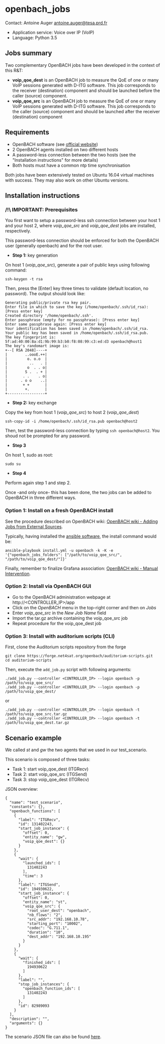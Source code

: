 # openbach_jobs

Contact: Antoine Auger [antoine.auger@tesa.prd.fr](mailto:antoine.auger@tesa.prd.fr)

- Application service: Voice over IP (VoIP)
- Language: Python 3.5

## Jobs summary

Two complementary OpenBACH jobs have been developed in the context of this R&T:
- **voip_qoe_dest** is an OpenBACH job to measure the QoE of one or many VoIP sessions generated with D-ITG software. This job corresponds to the receiver (destination) component and should be launched before the caller (source) component.
- **voip_qoe_src** is an OpenBACH job to measure the QoE of one or many VoIP sessions generated with D-ITG software. This job corresponds to the caller (source) component and should be launched after the receiver (destination) component

## Requirements

- OpenBACH software (see [official website](http://www.openbach.org))
- 2 OpenBACH agents installed on two different hosts
- A password-less connection between the two hosts (see the "Installation instructions" for more details)
- Both hosts must have a common ntp time synchronisation

Both jobs have been extensively tested on Ubuntu 16.04 virtual machines with success. They may also work on other Ubuntu versions.

## Installation instructions

### /!\ IMPORTANT: Prerequisites 

You first want to setup a password-less ssh connection between your host 1 and your host 2, where *voip_qoe_src* and *voip_qoe_dest* jobs are installed, respectively.

This password-less connection should be enforced for both the OpenBACH user (generally openbach) and for the root user.

- __Step 1:__ key generation

On host 1 (*voip_qoe_src*), generate a pair of public keys using following command:

    ssh-keygen -t rsa

Then, press the [Enter] key three times to validate (default location, no password). The output should look like:

    Generating public/private rsa key pair.
    Enter file in which to save the key (/home/openbach/.ssh/id_rsa): [Press enter key]
    Created directory '/home/openbach/.ssh'.
    Enter passphrase (empty for no passphrase): [Press enter key]
    Enter same passphrase again: [Press enter key]
    Your identification has been saved in /home/openbach/.ssh/id_rsa.
    Your public key has been saved in /home/openbach/.ssh/id_rsa.pub.
    The key fingerprint is:
    5f:ad:40:00:8a:d1:9b:99:b3:b0:f8:08:99:c3:ed:d3 openbach@host1
    The key's randomart image is:
    +--[ RSA 2048]----+
    |        ..oooE.++|
    |         o. o.o  |
    |          ..   . |
    |         o  . . o|
    |        S .  . + |
    |       . .    . o|
    |      . o o    ..|
    |       + +       |
    |        +.       |
    +-----------------+ 

- __Step 2:__ key exchange

Copy the key from host 1 (*voip_qoe_src*) to host 2 (*voip_qoe_dest*)

    ssh-copy-id -i /home/openbach/.ssh/id_rsa.pub openbach@host2
    
Then, test the password-less connection by typing `ssh openbach@host2`. You shoud not be prompted for any password.
    
- __Step 3__ 

On host 1, sudo as root:
    
    sudo su
    
- __Step 4__ 

Perform again step 1 and step 2.

Once -and only once- this has been done, the two jobs can be added to OpenBACH in three different ways.


### Option 1: Install on a fresh OpenBACH install

See the procedure described on OpenBACH wiki: [OpenBACH wiki - Adding Jobs from External Sources](https://wiki.net4sat.org/doku.php?id=openbach:manuals:installation_manual:index#adding_jobs_from_external_sources).

Typically, having installed the [ansible software](https://www.ansible.com/), the install command would be:

    ansible-playbook install.yml -u openbach -k -K -e '{"openbach_jobs_folders": ["/path/to/voip_qoe_src/", "/path/to/voip_qoe_dest/"]}'

Finally, remember to finalize Grafana association: [OpenBACH wiki - Manual Intervention](https://wiki.net4sat.org/doku.php?id=openbach:manuals:installation_manual:index#manual_intervention).

### Option 2: Install via OpenBACH GUI

- Go to the OpenBACH administration webpage at http://<CONTROLLER_IP>/app
- Click on the *OpenBACH* menu in the top-right corner and then on *Jobs*
- Enter *voip_qoe_src* in the *New Job Name* field
- Import the tar.gz archive containing the voip_qoe_src job 
- Repeat procedure for the voip_qoe_dest job

### Option 3: Install with auditorium scripts (CLI)

First, clone the Auditorium scripts repository from the forge

    git clone https://forge.net4sat.org/openbach/auditorium-scripts.git
    cd auditorium-scripts
    
Then, execute the `add_job.py` script with following arguments:

    ./add_job.py --controller <CONTROLLER_IP> --login openbach -p /path/to/voip_qoe_src/
    ./add_job.py --controller <CONTROLLER_IP> --login openbach -p /path/to/voip_qoe_dest/

or

    ./add_job.py --controller <CONTROLLER_IP> --login openbach -t /path/to/voip_qoe_src.tar.gz
    ./add_job.py --controller <CONTROLLER_IP> --login openbach -t /path/to/voip_qoe_dest.tar.gz

## Scenario example

We called *st* and *gw* the two agents that we used in our test_scenario.

This scenario is composed of three tasks:
- Task 1: start voip_qoe_dest (ITGRecv)
- Task 2: start voip_qoe_src (ITGSend)
- Task 3: stop voip_qoe_dest (ITGRecv)

JSON overview:

    {
      "name": "test_scenario",
      "constants": {},
      "openbach_functions": [
        {
          "label": "ITGRecv",
          "id": 131402243,
          "start_job_instance": {
            "offset": 0,
            "entity_name": "gw",
            "voip_qoe_dest": {}
          }
        },
        {
          "wait": {
            "launched_ids": [
              131402243
            ],
            "time": 3
          },
          "label": "ITGSend",
          "id": 194930622,
          "start_job_instance": {
            "offset": 0,
            "entity_name": "st",
            "voip_qoe_src": {
              "root_user_dest": "openbach",
              "nb_flows": "2",
              "src_addr": "192.168.10.78",
              "starting_port": "10002",
              "codec": "G.711.1",
              "duration": "10",
              "dest_addr": "192.168.10.195"
            }
          }
        },
        {
          "wait": {
            "finished_ids": [
              194930622
            ]
          },
          "label": "",
          "stop_job_instances": {
            "openbach_function_ids": [
              131402243
            ]
          },
          "id": 82989093
        }
      ],
      "description": "",
      "arguments": {}
    }

The scenario JSON file can also be found [here](https://forge.net4sat.org/tesa/rt16-tc8-29_partage-leo-geo/tree/master/openbach_jobs/test_scenario.json).
